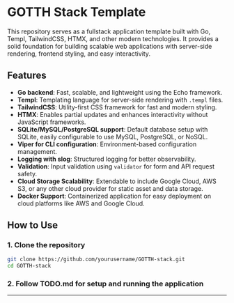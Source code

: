 # GOTTH Stack Template

This repository serves as a fullstack application template built with Go, Templ, TailwindCSS, HTMX, and other modern technologies. It provides a solid foundation for building scalable web applications with server-side rendering, frontend styling, and easy interactivity.


## Features

- **Go backend**: Fast, scalable, and lightweight using the Echo framework.
- **Templ**: Templating language for server-side rendering with `.templ` files.
- **TailwindCSS**: Utility-first CSS framework for fast and modern styling.
- **HTMX**: Enables partial updates and enhances interactivity without JavaScript frameworks.
- **SQLite/MySQL/PostgreSQL support**: Default database setup with SQLite, easily configurable to use MySQL, PostgreSQL, or NoSQL.
- **Viper for CLI configuration**: Environment-based configuration management.
- **Logging with slog**: Structured logging for better observability.
- **Validation**: Input validation using `validator` for form and API request safety.
- **Cloud Storage Scalability**: Extendable to include Google Cloud, AWS S3, or any other cloud provider for static asset and data storage.
- **Docker Support**: Containerized application for easy deployment on cloud platforms like AWS and Google Cloud.

## How to Use

### 1. Clone the repository

```bash
git clone https://github.com/yourusername/GOTTH-stack.git
cd GOTTH-stack
```
### 2. Follow TODO.md for setup and running the application

---

